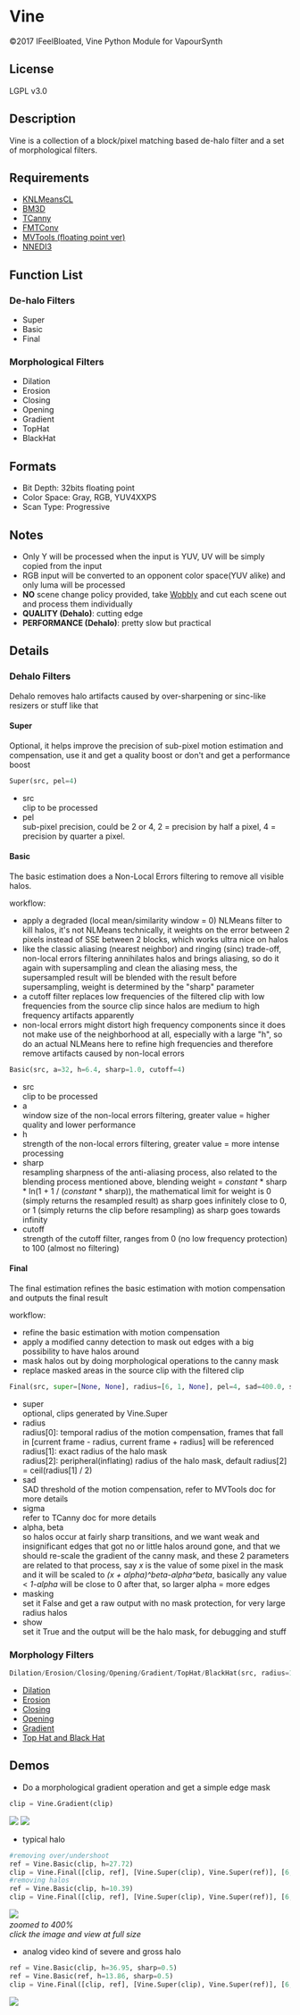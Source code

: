 # Vine
©2017 IFeelBloated, Vine Python Module for VapourSynth

## License
LGPL v3.0

## Description
Vine is a collection of a block/pixel matching based de-halo filter and a set of morphological filters.

## Requirements
- [KNLMeansCL](https://github.com/Khanattila/KNLMeansCL)
- [BM3D](https://github.com/HomeOfVapourSynthEvolution/VapourSynth-BM3D)
- [TCanny](https://github.com/HomeOfVapourSynthEvolution/VapourSynth-TCanny)
- [FMTConv](https://github.com/EleonoreMizo/fmtconv)
- [MVTools (floating point ver)](https://github.com/IFeelBloated/vapoursynth-mvtools-sf/tree/master)
- [NNEDI3](https://github.com/dubhater/vapoursynth-nnedi3)

## Function List
### De-halo Filters
- Super
- Basic
- Final

### Morphological Filters
- Dilation
- Erosion
- Closing
- Opening
- Gradient
- TopHat
- BlackHat

## Formats
- Bit Depth: 32bits floating point
- Color Space: Gray, RGB, YUV4XXPS
- Scan Type: Progressive

## Notes
- Only Y will be processed when the input is YUV, UV will be simply copied from the input
- RGB input will be converted to an opponent color space(YUV alike) and only luma will be processed
- **NO** scene change policy provided, take [Wobbly](https://github.com/dubhater/Wobbly) and cut each scene out and process them individually
- **QUALITY (Dehalo)**: cutting edge
- **PERFORMANCE (Dehalo)**: pretty slow but practical

## Details
### Dehalo Filters
Dehalo removes halo artifacts caused by over-sharpening or sinc-like resizers or stuff like that<br />
#### Super
Optional, it helps improve the precision of sub-pixel motion estimation and compensation, use it and get a quality boost or don't and get a performance boost
```python
Super(src, pel=4)
```
- src<br />
  clip to be processed
- pel<br />
  sub-pixel precision, could be 2 or 4, 2 = precision by half a pixel, 4 = precision by quarter a pixel.

#### Basic
The basic estimation does a Non-Local Errors filtering to remove all visible halos.

workflow:
- apply a degraded (local mean/similarity window = 0) NLMeans filter to kill halos, it's not NLMeans technically, it weights on the error between 2 pixels instead of SSE between 2 blocks, which works ultra nice on halos
- like the classic aliasing (nearest neighbor) and ringing (sinc) trade-off, non-local errors filtering annihilates halos and brings aliasing, so do it again with supersampling and clean the aliasing mess, the supersampled result will be blended with the result before supersampling, weight is determined by the "sharp" parameter
- a cutoff filter replaces low frequencies of the filtered clip with low frequencies from the source clip since halos are medium to high frequency artifacts apparently
- non-local errors might distort high frequency components since it does not make use of the neighborhood at all, especially with a large "h", so do an actual NLMeans here to refine high frequencies and therefore remove artifacts caused by non-local errors

```python
Basic(src, a=32, h=6.4, sharp=1.0, cutoff=4)
```
- src<br />
  clip to be processed
- a<br />
  window size of the non-local errors filtering, greater value = higher quality and lower performance
- h<br />
  strength of the non-local errors filtering, greater value = more intense processing
- sharp<br />
  resampling sharpness of the anti-aliasing process, also related to the blending process mentioned above, blending weight = *constant* * sharp * ln(1 + 1 / (*constant* * sharp)), the mathematical limit for weight is 0 (simply returns the resampled result) as sharp goes infinitely close to 0, or 1 (simply returns the clip before resampling) as sharp goes towards infinity
- cutoff<br />
  strength of the cutoff filter, ranges from 0 (no low frequency protection) to 100 (almost no filtering)

#### Final
The final estimation refines the basic estimation with motion compensation and outputs the final result

workflow:
- refine the basic estimation with motion compensation
- apply a modified canny detection to mask out edges with a big possibility to have halos around
- mask halos out by doing morphological operations to the canny mask
- replace masked areas in the source clip with the filtered clip

```python
Final(src, super=[None, None], radius=[6, 1, None], pel=4, sad=400.0, sigma=0.6, alpha=0.36, beta=32.0, masking=True, show=False)
```
- super<br />
  optional, clips generated by Vine.Super
- radius<br />
  radius[0]: temporal radius of the motion compensation, frames that fall in [current frame - radius, current frame + radius] will be referenced<br />
  radius[1]: exact radius of the halo mask<br />
  radius[2]: peripheral(inflating) radius of the halo mask, default radius[2] = ceil(radius[1] / 2)
- sad<br />
  SAD threshold of the motion compensation, refer to MVTools doc for more details
- sigma<br />
  refer to TCanny doc for more details
- alpha, beta<br />
  so halos occur at fairly sharp transitions, and we want weak and insignificant edges that got no or little halos around gone, and that we should re-scale the gradient of the canny mask, and these 2 parameters are related to that process, say *x* is the value of some pixel in the mask and it will be scaled to *(x + alpha)^beta-alpha^beta*, basically any value < *1-alpha* will be close to 0 after that, so larger alpha = more edges
- masking<br />
  set it False and get a raw output with no mask protection, for very large radius halos
- show<br />
  set it True and the output will be the halo mask, for debugging and stuff

### Morphology Filters
```python
Dilation/Erosion/Closing/Opening/Gradient/TopHat/BlackHat(src, radius=1)
```
- [Dilation](https://en.wikipedia.org/wiki/Dilation_(morphology))
- [Erosion](https://en.wikipedia.org/wiki/Erosion_(morphology))
- [Closing](https://en.wikipedia.org/wiki/Closing_(morphology))
- [Opening](https://en.wikipedia.org/wiki/Opening_(morphology))
- [Gradient](https://en.wikipedia.org/wiki/Morphological_gradient)
- [Top Hat and Black Hat](https://en.wikipedia.org/wiki/Top-hat_transform)

## Demos
- Do a morphological gradient operation and get a simple edge mask<br />
```python
clip = Vine.Gradient(clip)
```
![](http://i.imgur.com/oFoI3dc.png)
![](http://i.imgur.com/Acc4nt4.png)
- typical halo<br />
```python
#removing over/undershoot
ref = Vine.Basic(clip, h=27.72)
clip = Vine.Final([clip, ref], [Vine.Super(clip), Vine.Super(ref)], [6, 0, 0], sigma=1.5, alpha=0.06)
#removing halos
ref = Vine.Basic(clip, h=10.39)
clip = Vine.Final([clip, ref], [Vine.Super(clip), Vine.Super(ref)], [6, 1, 4], sigma=1.5, alpha=0.06)
```
![](http://i.imgur.com/sHlq8vG.png)
![]()
<br />
*zoomed to 400%*<br />
*click the image and view at full size*<br />
![]()
- analog video kind of severe and gross halo<br />
```python
ref = Vine.Basic(clip, h=36.95, sharp=0.5)
ref = Vine.Basic(ref, h=13.86, sharp=0.5)
clip = Vine.Final([clip, ref], [Vine.Super(clip), Vine.Super(ref)], [6, 2, 4], sigma=2.2, alpha=0.18)
```
![](http://i.imgur.com/6rYBsz7.png)
![]()
